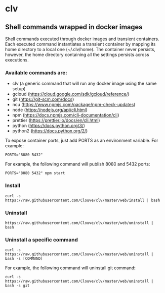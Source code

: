 # clv
## Shell commands wrapped in docker images

Shell commands executed through docker images and transient containers. Each executed command instantiates a transient container by mapping its home directory to a local one (~/.clv/home). The container never persists, however, the home directory containing all the settings persists across executions.

### Available commands are:

- clv (a generic command that will run any docker image using the same setup)
- gcloud (https://cloud.google.com/sdk/gcloud/reference/)
- git (https://git-scm.com/docs)
- ncu (https://www.npmjs.com/package/npm-check-updates)
- node (https://nodejs.org/api/cli.html)
- npm (https://docs.npmjs.com/cli-documentation/cli)
- prettier (https://prettier.io/docs/en/cli.html)
- python (https://docs.python.org/3/)
- python2 (https://docs.python.org/2/)

To expose container ports, just add PORTS as an environment variable. For example:

`PORTS="8080 5432"`

For example, the following command will publish 8080 and 5432 ports:

`PORTS="8080 5432" npm start`

### Install

`curl -s https://raw.githubusercontent.com/Clouve/clv/master/web/install | bash`

### Uninstall

`https://raw.githubusercontent.com/Clouve/clv/master/web/uninstall | bash`

### Uninstall a specific command

`curl -s https://raw.githubusercontent.com/Clouve/clv/master/web/uninstall | bash -s [COMMAND]`

For example, the following command will uninstall git command:

`curl -s https://raw.githubusercontent.com/Clouve/clv/master/web/uninstall | bash -s git`
